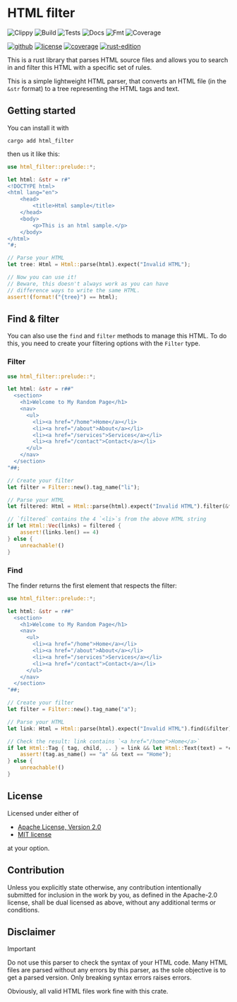 # HTML filter

![Clippy](https://github.com/t-webber/html-filter/actions/workflows/clippy.yml/badge.svg?branch=main)
![Build](https://github.com/t-webber/html-filter/actions/workflows/build.yml/badge.svg?branch=main)
![Tests](https://github.com/t-webber/html-filter/actions/workflows/tests.yml/badge.svg?branch=main)
![Docs](https://github.com/t-webber/html-filter/actions/workflows/docs.yml/badge.svg?branch=main)
![Fmt](https://github.com/t-webber/html-filter/actions/workflows/fmt.yml/badge.svg?branch=main)
![Coverage](https://github.com/t-webber/html-filter/actions/workflows/coverage.yml/badge.svg?branch=main)

[![github](https://img.shields.io/badge/GitHub-t--webber/html--parser-blue?logo=GitHub)](https://github.com/t-webber/html-parser)
[![license](https://img.shields.io/badge/Licence-MIT-darkgreen)](https://github.com/t-webber/html-parser?tab=MIT-1-ov-file)
[![coverage](https://img.shields.io/badge/Coverage-90%25-purple)](https://github.com/t-webber/html-parser/actions/workflows/nightly.yml)
[![rust-edition](https://img.shields.io/badge/Rust--edition-2024-darkred?logo=Rust)](https://doc.rust-lang.org/stable/edition-guide/rust-2024/)

This is a rust library that parses HTML source files and allows you to search in and filter this HTML with a specific set of rules.

This is a simple lightweight HTML parser, that converts an HTML file (in the `&str` format) to a tree representing the HTML tags and text.

## Getting started

You can install it with

```shell
cargo add html_filter
```

then us it like this:

```rust
use html_filter::prelude::*;

let html: &str = r#"
<!DOCTYPE html>
<html lang="en">
    <head>
        <title>Html sample</title>
    </head>
    <body>
        <p>This is an html sample.</p>
    </body>
</html>
"#;

// Parse your HTML
let tree: Html = Html::parse(html).expect("Invalid HTML");

// Now you can use it!
// Beware, this doesn't always work as you can have
// difference ways to write the same HTML.
assert!(format!("{tree}") == html);
```

## Find & filter

You can also use the `find` and `filter` methods to manage this HTML. To do this, you need to create your filtering options with the `Filter` type.

### Filter

```rust
use html_filter::prelude::*;

let html: &str = r##"
  <section>
    <h1>Welcome to My Random Page</h1>
    <nav>
      <ul>
        <li><a href="/home">Home</a></li>
        <li><a href="/about">About</a></li>
        <li><a href="/services">Services</a></li>
        <li><a href="/contact">Contact</a></li>
      </ul>
    </nav>
  </section>
"##;

// Create your filter
let filter = Filter::new().tag_name("li");

// Parse your HTML
let filtered: Html = Html::parse(html).expect("Invalid HTML").filter(&filter);

// `filtered` contains the 4 `<li>`s from the above HTML string
if let Html::Vec(links) = filtered {
    assert!(links.len() == 4)
} else {
    unreachable!()
}
```

### Find

The finder returns the first element that respects the filter:

```rust
use html_filter::prelude::*;

let html: &str = r##"
  <section>
    <h1>Welcome to My Random Page</h1>
    <nav>
      <ul>
        <li><a href="/home">Home</a></li>
        <li><a href="/about">About</a></li>
        <li><a href="/services">Services</a></li>
        <li><a href="/contact">Contact</a></li>
      </ul>
    </nav>
  </section>
"##;

// Create your filter
let filter = Filter::new().tag_name("a");

// Parse your HTML
let link: Html = Html::parse(html).expect("Invalid HTML").find(&filter);

// Check the result: link contains `<a href="/home">Home</a>`
if let Html::Tag { tag, child, .. } = link && let Html::Text(text) = *child {
    assert!(tag.as_name() == "a" && text == "Home");
} else {
    unreachable!()
}
```

## License

Licensed under either of

- [Apache License, Version 2.0](LICENSE-APACHE)
- [MIT license](LICENSE-MIT)

at your option.

## Contribution

Unless you explicitly state otherwise, any contribution intentionally submitted
for inclusion in the work by you, as defined in the Apache-2.0 license, shall be
dual licensed as above, without any additional terms or conditions.

## Disclaimer

> [!IMPORTANT]
> Do not use this parser to check the syntax of your HTML code. Many HTML files are parsed without any errors by this parser, as the sole objective is to get a parsed version. Only breaking syntax errors raises errors.
>
> Obviously, all valid HTML files work fine with this crate.
